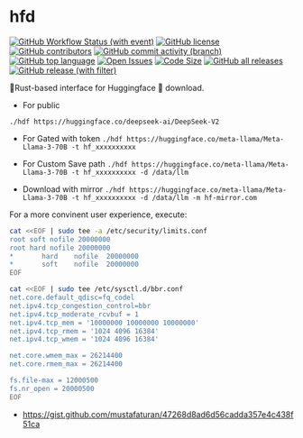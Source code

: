# hfd

[![GitHub Workflow Status (with event)](https://img.shields.io/github/actions/workflow/status/AUTOM77/hfd/ci.yml)](https://github.com/AUTOM77/hfd/actions)
[![GitHub license](https://img.shields.io/github/license/AUTOM77/hfd)](./LICENSE)
[![GitHub contributors](https://img.shields.io/github/contributors/AUTOM77/hfd)](https://github.com/AUTOM77/hfd/graphs/contributors)
[![GitHub commit activity (branch)](https://img.shields.io/github/commit-activity/m/AUTOM77/hfd)](https://github.com/AUTOM77/hfd/commits)
[![GitHub top language](https://img.shields.io/github/languages/top/AUTOM77/hfd?logo=rust&label=)](./hfd-cli/Cargo.toml#L4)
[![Open Issues](https://img.shields.io/github/issues/AUTOM77/hfd)](https://github.com/AUTOM77/hfd/issues)
[![Code Size](https://img.shields.io/github/languages/code-size/AUTOM77/hfd)](.)
[![GitHub all releases](https://img.shields.io/github/downloads/AUTOM77/hfd/total?logo=github)](https://github.com/AUTOM77/hfd/releases)  
[![GitHub release (with filter)](https://img.shields.io/github/v/release/AUTOM77/hfd?logo=github)](https://github.com/AUTOM77/hfd/releases)


🎈Rust-based interface for Huggingface 🤗 download.

- For public

`./hdf https://huggingface.co/deepseek-ai/DeepSeek-V2`

- For Gated with token
`./hdf https://huggingface.co/meta-llama/Meta-Llama-3-70B -t hf_xxxxxxxxxx`

- For Custom Save path
`./hdf https://huggingface.co/meta-llama/Meta-Llama-3-70B -t hf_xxxxxxxxxx -d /data/llm`

- Download with mirror
`./hdf https://huggingface.co/meta-llama/Meta-Llama-3-70B -t hf_xxxxxxxxxx -d /data/llm -m hf-mirror.com`

For a more convinent user experience, execute:

```bash
cat <<EOF | sudo tee -a /etc/security/limits.conf
root soft nofile 20000000
root hard nofile 20000000
*       hard    nofile  20000000
*       soft    nofile  20000000
EOF

cat <<EOF | sudo tee /etc/sysctl.d/bbr.conf
net.core.default_qdisc=fq_codel
net.ipv4.tcp_congestion_control=bbr
net.ipv4.tcp_moderate_rcvbuf = 1
net.ipv4.tcp_mem = '10000000 10000000 10000000'
net.ipv4.tcp_rmem = '1024 4096 16384'
net.ipv4.tcp_wmem = '1024 4096 16384'

net.core.wmem_max = 26214400
net.core.rmem_max = 26214400

fs.file-max = 12000500
fs.nr_open = 20000500
EOF
```

- https://gist.github.com/mustafaturan/47268d8ad6d56cadda357e4c438f51ca